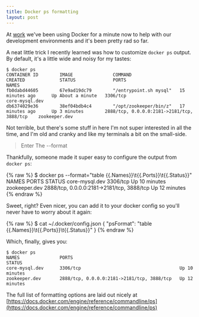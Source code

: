 ```yaml
---
title: Docker ps formatting
layout: post
---
```


At [work](https://unionmetrics.com) we've been using Docker for a minute now to
help with our development environments and it's been pretty rad so far.

A neat little trick I recently learned was how to customize `docker ps`
output.  By default, it's a little wide and noisy for my tastes:

    $ docker ps
    CONTAINER ID        IMAGE               COMMAND                  CREATED             STATUS              PORTS                                         NAMES
    fb0dabd44605        67e9ad19dc79        "/entrypoint.sh mysql"   15 minutes ago      Up About a minute   3306/tcp                                      core-mysql.dev
    db6374029e36        38ef04bdb4c4        "/opt/zookeeper/bin/z"   17 minutes ago      Up 3 minutes        2888/tcp, 0.0.0.0:2181->2181/tcp, 3888/tcp    zookeeper.dev

Not terrible, but there's some stuff in here I'm not super interested in all the
time, and I'm old and cranky and like my terminals a bit on the small-side.

> Enter The --format

Thankfully, someone made it super easy to configure the output from `docker ps`:

{% raw %}
    $ docker ps --format="table {{.Names}}\t{{.Ports}}\t{{.Status}}"
    NAMES               PORTS                                        STATUS
    core-mysql.dev      3306/tcp                                     Up 10 minutes
    zookeeper.dev       2888/tcp, 0.0.0.0:2181->2181/tcp, 3888/tcp   Up 12 minutes
{% endraw %}

Sweet, right?  Even nicer, you can add it to your docker config so you'll never
have to worry about it again:

{% raw %}
    $ cat ~/.docker/config.json
    {
      "psFormat": "table {{.Names}}\t{{.Ports}}\t{{.Status}}"
    }
{% endraw %}

Which, finally, gives you:

    $ docker ps
    NAMES               PORTS                                        STATUS
    core-mysql.dev      3306/tcp                                     Up 10 minutes
    zookeeper.dev       2888/tcp, 0.0.0.0:2181->2181/tcp, 3888/tcp   Up 12 minutes

The full list of formatting options are laid out nicely at
[https://docs.docker.com/engine/reference/commandline/ps](https://docs.docker.com/engine/reference/commandline/ps)
